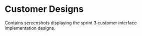 # Customer Designs

Contains screenshots displaying the sprint 3 customer interface implementation designs.
